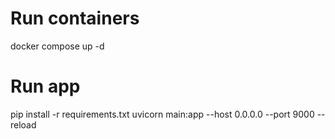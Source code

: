 # Run containers
docker compose up -d
# Run app
pip install -r requirements.txt
uvicorn main:app --host 0.0.0.0 --port 9000 --reload